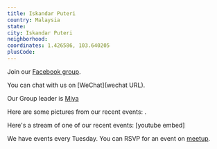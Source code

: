 ```yaml
---
title: Iskandar Puteri
country: Malaysia
state: 
city: Iskandar Puteri
neighborhood: 
coordinates: 1.426586, 103.640205
plusCode:
---
```

Join our [Facebook group](https://www.facebook.com/groups/free.code.camp.iskandar.puteri).

You can chat with us on [WeChat](wechat URL).

Our Group leader is [Miya](freecodecamp.org/miya)

Here are some pictures from our recent events:
![]().

Here's a stream of one of our recent events:
[youtube embed]

We have events every Tuesday. You can RSVP for an event on [meetup](meetupurl).
